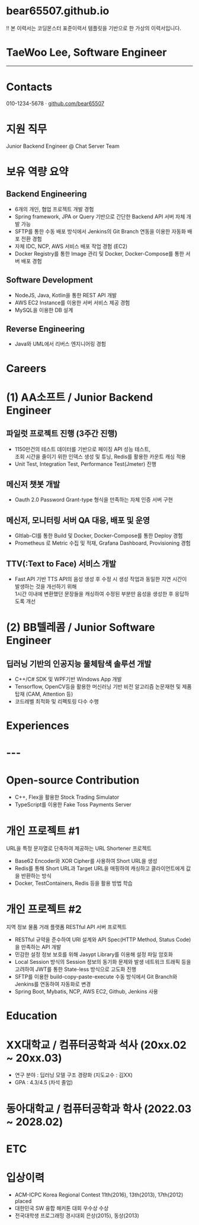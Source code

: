 # bear65507.github.io
!! 본 이력서는 코딩몬스터 표준이력서 템플릿을 기반으로 한 가상의 이력서입니다.

# **TaeWoo Lee, Software Engineer**

---

# **Contacts**

010-1234-5678 · [github.com/bear65507](http://github.com/bear65507)

# **지원 직무** 

Junior Backend Engineer @ Chat Server Team

# **보유 역량 요약**

## **Backend Engineering**

* 6개의 개인, 협업 프로젝트 개발 경험   
* Spring framework, JPA or Query 기반으로 간단한 Backend API 서버 자체 개발 가능  
* SFTP를 통한 수동 배포 방식에서 Jenkins의 Git Branch 연동을 이용한 자동화 배포 전환 경험  
* 자체 IDC, NCP, AWS 서비스 배포 작업 경험 (EC2)  
* Docker Registry를 통한 Image 관리 및 Docker, Docker-Compose를 통한 서버 배포 경험

## **Software Development**

* NodeJS, Java, Kotlin을 통한 REST API 개발  
* AWS EC2 Instance를 이용한 서버 서비스 제공 경험  
* MySQL을 이용한 DB 설계

## **Reverse Engineering**

* Java와 UML에서 리버스 엔지니어링 경험

# **Careers** 


# **(1) AA소프트 / Junior Backend Engineer**

## **파일럿 프로젝트 진행 (3주간 진행)**

* 1150만건의 테스트 데이터를 기반으로 페이징 API 성능 테스트,   
  조회 시간을 줄이기 위한 인덱스 생성 및 튜닝, Redis를 활용한 카운트 캐싱 적용  
* Unit Test, Integration Test, Performance Test(Jmeter) 진행

## **메신저 챗봇 개발**

* Oauth 2.0 Password Grant-type 형식을 만족하는 자체 인증 서버 구현

## **메신저, 모니터링 서버 QA 대응, 배포 및 운영**

* GItlab-CI를 통한 Build 및 Docker, Docker-Compose를 통한 Deploy 경험  
* Prometheus 로 Metric 수집 및 적재, Grafana Dashboard, Provisioning 경험

## **TTV(:Text to Face) 서비스 개발**

* Fast API 기반 TTS API의 음성 생성 후 수정 시 생성 작업과 동일한 지연 시간이 발생하는 것을 개선하기 위해   
  1시간 이내에 변환했던 문장들을 캐싱하여 수정된 부분만 음성을 생성한 후 응답하도록 개선


# **(2) BB텔레콤 / Junior Software Engineer** 

## **딥러닝 기반의 인공지능 물체탐색 솔루션 개발**

* C++/C\# SDK 및 WPF기반 Windows App 개발   
* Tensorflow, OpenCV등을 활용한 머신러닝 기반 비전 알고리즘 논문재현 및 제품 탑재 (CAM, Attention 등)   
* 코드레벨 최적화 및 리펙토링 다수 수행 

# **Experiences**

# ---

# **Open-source Contribution**

* C++, Flex을 활용한 Stock Trading Simulator  
* TypeScript를 이용한 Fake Toss Payments Server


# **개인 프로젝트 \#1**

URL을 특정 문자열로 단축하여 제공하는 URL Shortener 프로젝트

* Base62 Encoder와 XOR Cipher를 사용하여 Short URL을 생성  
* Redis를 통해 Short URL과 Target URL을 매핑하여 캐싱하고 클라이언트에게 값을 반환하는 방식  
* Docker, TestContainers, Redis 등을 활용 방법 학습


# **개인 프로젝트 \#2**

지역 정보 물품 거래 플랫폼 RESTful API 서버 프로젝트

* RESTful 규약을 준수하여 URI 설계와 API Spec(HTTP Method, Status Code)을 만족하는 API 개발  
* 민감한 설정 정보 보호를 위해 Jasypt Library를 이용해 설정 파일 암호화  
* Local Session 방식의 Session 정보의 동기화 문제와 발생 네트워크 트래픽 등을 고려하여 JWT를 통한 State-less 방식으로 고도화 진행  
* SFTP를 이용한 build-copy-paste-execute 수동 방식에서 Git Branch와 Jenkins를 연동하여 자동화로 변경  
* Spring Boot, Mybatis, NCP, AWS EC2, Github, Jenkins 사용

# 

# **Education**


# **XX대학교 / 컴퓨터공학과 석사 (20xx.02 \~ 20xx.03)**

* 연구 분야 : 딥러닝 모델 구조 경량화  (지도교수 : 김XX)  
* GPA : 4.3/4.5 (차석 졸업)


# **동아대학교 / 컴퓨터공학과 학사 (2022.03 \~ 2028.02)**

#  **ETC**


# **입상이력**

* ACM-ICPC Korea Regional Contest 11th(2016), 13th(2013), 17th(2012) placed  
* 대한민국 SW 융합 해커톤 대회 우수상 수상  
* 전국대학생 프로그래밍 경시대회 은상(2015), 동상(2013)
